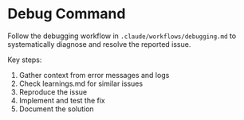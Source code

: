 # Debug Command

Follow the debugging workflow in `.claude/workflows/debugging.md` to systematically diagnose and resolve the reported issue.

Key steps:
1. Gather context from error messages and logs
2. Check learnings.md for similar issues
3. Reproduce the issue
4. Implement and test the fix
5. Document the solution